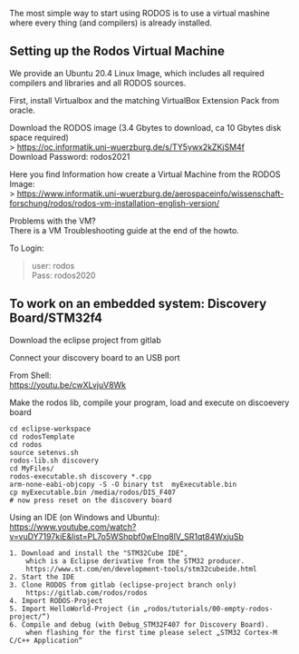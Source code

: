 

The most simple way to start using RODOS is to use
a virtual mashine where every thing (and compilers) is already installed.

Setting up the Rodos Virtual Machine
-------------------------------------

We provide an Ubuntu 20.4 Linux Image, which includes all required compilers and libraries and all RODOS sources.

First, install Virtualbox and the matching VirtualBox Extension Pack from oracle.
                    
Download the RODOS image (3.4 Gbytes to download, ca 10 Gbytes disk space required)  
    > https://oc.informatik.uni-wuerzburg.de/s/TY5ywx2kZKjSM4f  
    Download Password: rodos2021

Here you find Information how create a Virtual Machine from the RODOS Image:  
    > https://www.informatik.uni-wuerzburg.de/aerospaceinfo/wissenschaft-forschung/rodos/rodos-vm-installation-english-version/

Problems with the VM?  
There is a VM Troubleshooting guide at the end of the howto.

To Login:  
   > user: rodos  
   Pass: rodos2020


To work on an embedded system: Discovery Board/STM32f4
------------------------------------------------------

Download the eclipse project from gitlab

Connect your discovery board to an USB port

From Shell:  
     https://youtu.be/cwXLvjuV8Wk 

Make the rodos lib, compile your program, load and execute on discoevery board  

>
    cd eclipse-workspace  
    cd rodosTemplate    
    cd rodos  
    source setenvs.sh   
    rodos-lib.sh discovery   
    cd MyFiles/  
    rodos-executable.sh discovery *.cpp    
    arm-none-eabi-objcopy -S -O binary tst  myExecutable.bin
    cp myExecutable.bin /media/rodos/DIS_F407
    # now press reset on the discovery board


Using an IDE (on Windows and Ubuntu):  
    https://www.youtube.com/watch?v=vuDY7197kiE&list=PL7o5WShpbf0wEInq8lV_SR1qt84WxjuSb

    1. Download and install the "STM32Cube IDE", 
        which is a Eclipse derivative from the STM32 producer.
        https://www.st.com/en/development-tools/stm32cubeide.html
    2. Start the IDE
    3. Clone RODOS from gitlab (eclipse-project branch only)
        https://gitlab.com/rodos/rodos
    4. Import RODOS-Project 
    5. Import HelloWorld-Project (in „rodos/tutorials/00-empty-rodos-project/“)
    6. Compile and debug (with Debug_STM32F407 for Discovery Board).
        when flashing for the first time please select „STM32 Cortex-M C/C++ Application“


